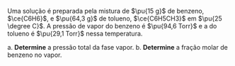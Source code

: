 Uma solução é preparada pela mistura de $\pu{15 g}$ de benzeno, $\ce{C6H6}$, e $\pu{64,3 g}$ de tolueno, $\ce{C6H5CH3}$ em $\pu{25 \degree C}$. A pressão de vapor do benzeno é $\pu{94,6 Torr}$ e a do tolueno é $\pu{29,1 Torr}$ nessa temperatura.

a. **Determine** a pressão total da fase vapor.
b. **Determine** a fração molar de benzeno no vapor.
